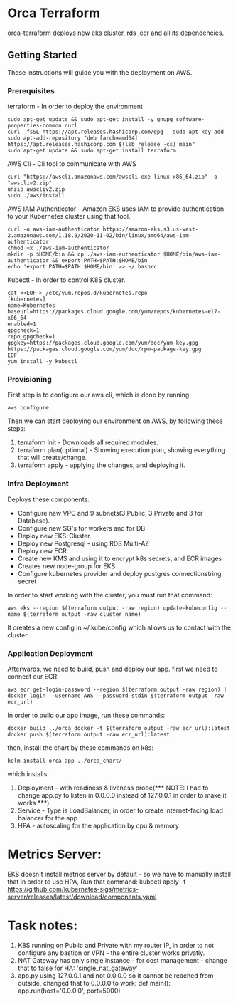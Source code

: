 # Orca Terraform
orca-terraform deploys new eks cluster, rds ,ecr and all its dependencies.

## Getting Started
These instructions will guide you with the deployment on AWS.

### Prerequisites
terraform - In order to deploy the environment

	sudo apt-get update && sudo apt-get install -y gnupg software-properties-common curl
	curl -fsSL https://apt.releases.hashicorp.com/gpg | sudo apt-key add -
	sudo apt-add-repository "deb [arch=amd64] https://apt.releases.hashicorp.com $(lsb_release -cs) main"
	sudo apt-get update && sudo apt-get install terraform

AWS Cli - Cli tool to communicate with AWS

	curl "https://awscli.amazonaws.com/awscli-exe-linux-x86_64.zip" -o "awscliv2.zip"
	unzip awscliv2.zip
	sudo ./aws/install


AWS IAM Authenticator - Amazon EKS uses IAM to provide authentication to your Kubernetes cluster using that tool.

	curl -o aws-iam-authenticator https://amazon-eks.s3.us-west-2.amazonaws.com/1.18.9/2020-11-02/bin/linux/amd64/aws-iam-authenticator
	chmod +x ./aws-iam-authenticator
	mkdir -p $HOME/bin && cp ./aws-iam-authenticator $HOME/bin/aws-iam-authenticator && export PATH=$PATH:$HOME/bin
	echo 'export PATH=$PATH:$HOME/bin' >> ~/.bashrc


Kubectl - In order to control K8S cluster.

	cat <<EOF > /etc/yum.repos.d/kubernetes.repo
	[kubernetes]
	name=Kubernetes
	baseurl=https://packages.cloud.google.com/yum/repos/kubernetes-el7-x86_64
	enabled=1
	gpgcheck=1
	repo_gpgcheck=1
	gpgkey=https://packages.cloud.google.com/yum/doc/yum-key.gpg https://packages.cloud.google.com/yum/doc/rpm-package-key.gpg
	EOF
	yum install -y kubectl


### Provisioning
First step is to configure our aws cli, which is done by running:

	aws configure

Then we can start deploying our environment on AWS, by following these steps:
1. terraform init - Downloads all required modules.
2. terraform plan(optional) - Showing execution plan, showing everything that will create/change.
3. terraform apply - applying the changes, and deploying it. 

### Infra Deployment
Deploys these components:
* Configure new VPC and 9 subnets(3 Public, 3 Private and 3 for Database).
* Configure new SG's for workers and for DB
* Deploy new EKS-Cluster.
* Deploy new Postgresql - using RDS Multi-AZ
* Deploy new ECR
* Create new KMS and using it to encrypt k8s secrets, and ECR images
* Creates new node-group for EKS
* Configure kubernetes provider and deploy postgres connectionstring secret

In order to start working with the cluster, you must run that command:

	aws eks --region $(terraform output -raw region) update-kubeconfig --name $(terraform output -raw cluster_name)

It creates a new config in ~/.kube/config which allows us to contact with the cluster.

### Application Deployment
Afterwards, we need to build, push and deploy our app.
first we need to connect our ECR:

	aws ecr get-login-password --region $(terraform output -raw region) | docker login --username AWS --password-stdin $(terraform output -raw ecr_url)

In order to build our app image, run these commands:

	docker build ../orca_docker -t $(terraform output -raw ecr_url):latest
	docker push $(terraform output -raw ecr_url):latest

then, install the chart by these commands on k8s:

	helm install orca-app ../orca_chart/

which installs:
1. Deployment - with readiness & liveness probe(*** NOTE: I had to change app.py to listen in 0.0.0.0 instead of 127.0.0.1 in order to make it works ***)
2. Service - Type is LoadBalancer, in order to create internet-facing load balancer for the app
3. HPA - autoscaling for the application by cpu & memory

# Metrics Server:
EKS doesn't install metrics server by default - so we have to manually install that in order to use HPA, Run that command:
	kubectl apply -f https://github.com/kubernetes-sigs/metrics-server/releases/latest/download/components.yaml


# Task notes: 
1. K8S running on Public and Private with my router IP, in order to not configure any bastion or VPN - the entire cluster works privatly.
2. NAT Gateway has only single instance - for cost management - change that to false for HA: 'single_nat_gateway'
3. app.py using 127.0.0.1 and not 0.0.0.0 so it cannot be reached from outside, changed that to 0.0.0.0 to work:
	def main():
      app.run(host='0.0.0.0', port=5000)